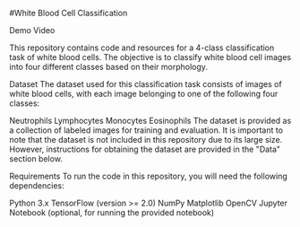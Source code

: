 #White Blood Cell Classification
<link rel="stylesheet" href="https://cdnjs.cloudflare.com/ajax/libs/font-awesome/4.7.0/css/font-awesome.min.css">
Demo Video <i class="fa fa-youtube-play" href = "https://www.youtube.com/watch?v=1NqH9XWJdNA" style="font-size:48px;color:red"></i>

This repository contains code and resources for a 4-class classification task of white blood cells. The objective is to classify white blood cell images into four different classes based on their morphology.

Dataset
The dataset used for this classification task consists of images of white blood cells, with each image belonging to one of the following four classes:

Neutrophils
Lymphocytes
Monocytes
Eosinophils
The dataset is provided as a collection of labeled images for training and evaluation. It is important to note that the dataset is not included in this repository due to its large size. However, instructions for obtaining the dataset are provided in the "Data" section below.

Requirements
To run the code in this repository, you will need the following dependencies:

Python 3.x
TensorFlow (version >= 2.0)
NumPy
Matplotlib
OpenCV
Jupyter Notebook (optional, for running the provided notebook)
